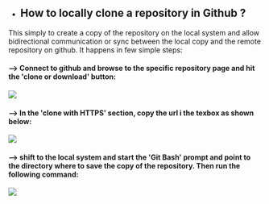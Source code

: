 
- ## **How to locally clone a repository in Github ?**
This simply to create a copy of the repository on the local system and allow bidirectional communication or sync between the local copy and the remote repository on github. It happens in few simple steps:

#### --> Connect to github and browse to the specific repository page and hit the 'clone or download' button:







![]({{site.baseurl}}/images/cloning_1_.PNG)








#### --> In the 'clone with HTTPS' section, copy the url i the texbox as shown below:







![]({{site.baseurl}}/images/cloning_2_.PNG)







#### --> shift to the local system and start the '**Git Bash**' prompt and point to the directory where to save the copy of the repository. Then run the following command:


![]({{site.baseurl}}/images/cloning_3_.PNG)























